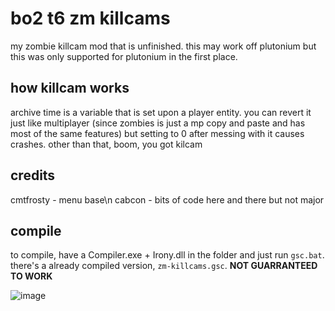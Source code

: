 # bo2 t6 zm killcams
my zombie killcam mod that is unfinished. this may work off plutonium but this was only supported for plutonium in the first place.

## how killcam works
archive time is a variable that is set upon a player entity. you can revert it just like multiplayer (since zombies is just a mp copy and paste and has most of the same features) but setting to 0 after messing with it causes crashes. other than that, boom, you got kilcam

## credits
cmtfrosty - menu base\n
cabcon - bits of code here and there but not major

## compile
to compile, have a Compiler.exe + Irony.dll in the folder and just run ``gsc.bat``. there's a already compiled version, ``zm-killcams.gsc``. **NOT GUARRANTEED TO WORK**

![image](https://user-images.githubusercontent.com/64374267/133425071-56bbac82-d9b8-436c-b803-180e1d8ad341.png)
